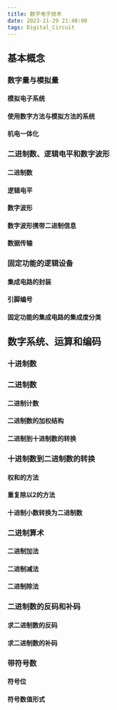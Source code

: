 ```yaml
---
title: 数字电子技术
date: 2023-11-29 21:40:00
tags: Digital_Circuit
---
```


## 基本概念

### 数字量与模拟量

#### 模拟电子系统

#### 使用数字方法与模拟方法的系统

#### 机电一体化

### 二进制数、逻辑电平和数字波形

#### 二进制数

#### 逻辑电平

#### 数字波形

#### 数字波形携带二进制信息

#### 数据传输

### 固定功能的逻辑设备

#### 集成电路的封装

#### 引脚编号

#### 固定功能的集成电路的集成度分类

## 数字系统、运算和编码

### 十进制数

### 二进制数

#### 二进制计数

#### 二进制数的加权结构

#### 二进制到十进制数的转换

### 十进制数到二进制数的转换

#### 权和的方法

#### 重复除以2的方法

#### 十进制小数转换为二进制数

### 二进制算术

#### 二进制加法

#### 二进制减法

#### 二进制除法

### 二进制数的反码和补码

#### 求二进制数的反码

#### 求二进制数的补码

### 带符号数

#### 符号位

#### 符号数值形式

